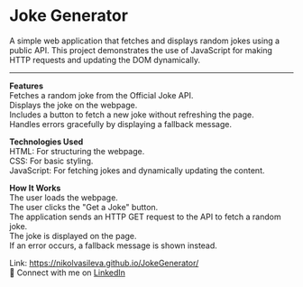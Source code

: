 # Joke Generator

A simple web application that fetches and displays random jokes using a public API. This project demonstrates the use of JavaScript for making HTTP requests and updating the DOM dynamically.

<hr>

<strong>Features</strong><br>
Fetches a random joke from the Official Joke API.<br>
Displays the joke on the webpage.<br>
Includes a button to fetch a new joke without refreshing the page.<br>
Handles errors gracefully by displaying a fallback message.<br>

<strong>Technologies Used</strong><br>
HTML: For structuring the webpage.<br>
CSS: For basic styling.<br>
JavaScript: For fetching jokes and dynamically updating the content.

<strong>How It Works</strong><br>
The user loads the webpage.<br>
The user clicks the "Get a Joke" button.<br>
The application sends an HTTP GET request to the API to fetch a random joke.<br>
The joke is displayed on the page.<br>
If an error occurs, a fallback message is shown instead.<br>

Link: <a href="https://nikolvasileva.github.io/JokeGenerator/">https://nikolvasileva.github.io/JokeGenerator/</a><br>
💼 Connect with me on <a href="https://2ly.link/23Pyp">LinkedIn</a>
